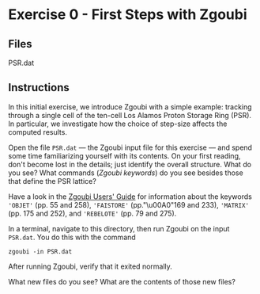 # Exercise 0 - First Steps with Zgoubi

## Files

PSR.dat

## Instructions

In this initial exercise, we introduce Zgoubi with a simple example:
tracking through a single cell of the ten-cell Los Alamos Proton Storage
Ring (PSR). In particular, we investigate how the choice of step-size
affects the computed results.

Open the file `PSR.dat` — the Zgoubi input file for this exercise — and
spend some time familiarizing yourself with its contents. On your first
reading, don't become lost in the details; just identify the overall
structure. What do you see? What commands (_Zgoubi keywords_) do you see
besides those that define the PSR lattice?

Have a look in the [Zgoubi Users' Guide](https://github.com/radiasoft/Zgoubi-Workshop/blob/master/Zgoubi.pdf)
for information about the keywords
`'OBJET'` (pp. 55 and 258),
`'FAISTORE'` (pp."\u00A0"169 and 233),
`'MATRIX'` (pp. 175 and 252),
and `'REBELOTE'` (pp. 79 and 275).

In a terminal, navigate to this directory, then run Zgoubi on the input
`PSR.dat`. You do this with the command
```
zgoubi -in PSR.dat
```
After running Zgoubi, verify that it exited normally. 

What new files do you see? What are the contents of those new files?

